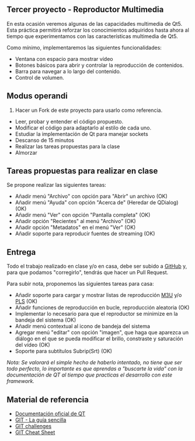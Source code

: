 Tercer proyecto - Reproductor Multimedia 
----

En esta ocasión veremos algunas de las capacidades multimedia de Qt5. Esta práctica permitirá reforzar los conocimientos adquiridos hasta ahora al tiempo que experimentamos con las características multimedia de Qt5.

Como mínimo, implementaremos las siguientes funcionalidades:

* Ventana con espacio para mostrar vídeo
* Botones básicos para abrir y controlar la reproducción de contenidos.
* Barra para navegar a lo largo del contenido.
* Control de volumen.

Modus operandi
----

1. Hacer un Fork de este proyecto para usarlo como referencia.
* Leer, probar y entender el código propuesto.
* Modificar el código para adaptarlo al estilo de cada uno.
* Estudiar la implementación de Qt para manejar sockets
* Descanso de 15 minutos
* Realizar las tareas propuestas para la clase
* Almorzar

Tareas propuestas para realizar en clase
----

Se propone realizar las siguientes tareas:

* Añadir menú "Archivo" con opción para "Abrir" un archivo				(OK)
* Añadir menú "Ayuda" con opción "Acerca de" (Heredar de QDialog)		(OK)
* Añadir menú "Ver" con opción "Pantalla completa"						(OK)
* Añadir opción "Recientes" al menú "Archivo"							(OK)
* Añadir opción "Metadatos" en el menú "Ver"							(OK)
* Añadir soporte para reproducir fuentes de streaming					(OK)

Entrega
----

Todo el trabajo realizado en clase y/o en casa, debe ser subido a [GitHub] y, para que podamos "corregirlo", tendrás que hacer un Pull Request.

Para subir nota, proponemos las siguientes tareas para casa:

* Añadir soporte para cargar y mostrar listas de reproducción [M3U] y/o [PLS]					(OK)
* Añadir funciones de reproducción en bucle, reproducción aleatoria								(OK)
* Implementar lo necesario para que el reproductor se minimize en la bandeja del sistema		(OK)
* Añadir menú contextual al icono de bandeja del sistema	
* Agregar menú "editar" con opción "imagen", que haga que aparezca un diálogo en el que se pueda modificar el brillo, constraste y saturación del vídeo		(OK)
* Soporte para subtítulos Subrip(Srt)		(OK)


*Nota: Se valorará el simple hecho de haberlo intentado, no tiene que ser todo perfecto, lo importante es que aprendas a "buscarte la vida" con la documentación de QT al tiempo que practicas el desarrollo con este framework.* 

Material de referencia
----

* [Documentación oficial de QT]
* [GIT - La guía sencilla]
* [GIT challenges]
* [GIT Cheat Sheet]


[Documentación oficial de QT]:http://qt-project.org/doc/
[GIT challenges]:http://try.github.io/levels/1/challenges/1
[GIT Cheat Sheet]:http://www.cheat-sheets.org/saved-copy/git-cheat-sheet.pdf
[GIT - La guía sencilla]:http://rogerdudler.github.io/git-guide/index.es.html
[GitHub]:https://github.com
[cursos@igeko.es]:mailto:cursos@igeko.es
[M3U]:http://en.wikipedia.org/wiki/M3U
[PLS]:http://en.wikipedia.org/wiki/PLS_(file_format)
